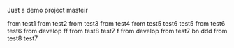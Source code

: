 Just a demo project
masteir

from test1
from test2
from test3
from test4
from test5 test6 test5
from test6 test6
from develop ff
from test8 test7 f
from develop
from test7 bn
ddd from test8 test7
